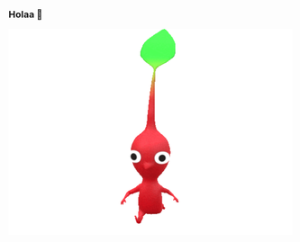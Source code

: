 ### Holaa 🌱

![](https://github.com/pabloMillanCb/pabloMillanCb/blob/main/z73ndwg0z9381.gif)

<!--
**pabloMillanCb/pabloMillanCb** is a ✨ _special_ ✨ repository because its `README.md` (this file) appears on your GitHub profile.

Here are some ideas to get you started:

- 🔭 I’m currently working on ...
- 🌱 I’m currently learning ...
- 👯 I’m looking to collaborate on ...
- 🤔 I’m looking for help with ...
- 💬 Ask me about ...
- 📫 How to reach me: ...
- 😄 Pronouns: ...
- ⚡ Fun fact: ...
-->
